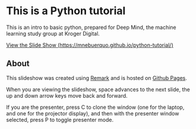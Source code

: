 # This is a Python tutorial

This is an intro to basic python, prepared for Deep Mind, the
machine learning study group at Kroger Digital.

[View the Slide Show (https://mnebuerquo.github.io/python-tutorial/)](https://mnebuerquo.github.io/python-tutorial/)

## About

This slideshow was created using [Remark](http://remarkjs.com/) and
is hosted on [Github Pages](https://pages.github.com/).

When you are viewing the slideshow, space advances to the next slide, the up
and down arrow keys move back and forward.

If you are the presenter, press C to clone the window (one for the laptop, and
one for the projector display), and then with the presenter window selected,
press P to toggle presenter mode.

